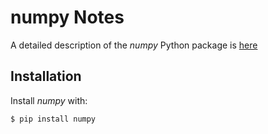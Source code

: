 # numpy Notes

A detailed description of the *numpy* Python package is 
[here](http://www.numpy.org)

## Installation

Install *numpy* with:
```bash
$ pip install numpy
```